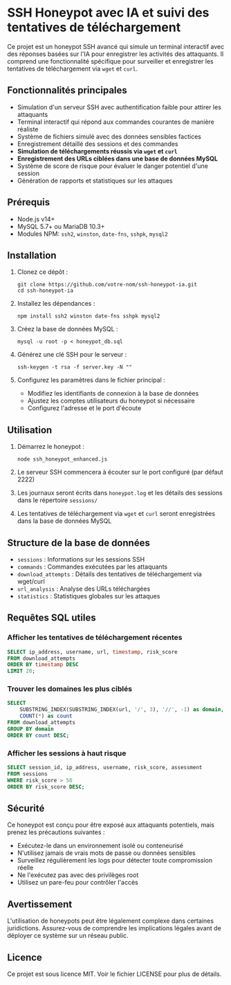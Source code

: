 # SSH Honeypot avec IA et suivi des tentatives de téléchargement

Ce projet est un honeypot SSH avancé qui simule un terminal interactif avec des réponses basées sur l'IA pour enregistrer les activités des attaquants. Il comprend une fonctionnalité spécifique pour surveiller et enregistrer les tentatives de téléchargement via `wget` et `curl`.

## Fonctionnalités principales

- Simulation d'un serveur SSH avec authentification faible pour attirer les attaquants
- Terminal interactif qui répond aux commandes courantes de manière réaliste
- Système de fichiers simulé avec des données sensibles factices
- Enregistrement détaillé des sessions et des commandes
- **Simulation de téléchargements réussis via `wget` et `curl`**
- **Enregistrement des URLs ciblées dans une base de données MySQL**
- Système de score de risque pour évaluer le danger potentiel d'une session
- Génération de rapports et statistiques sur les attaques

## Prérequis

- Node.js v14+ 
- MySQL 5.7+ ou MariaDB 10.3+
- Modules NPM: `ssh2`, `winston`, `date-fns`, `sshpk`, `mysql2`

## Installation

1. Clonez ce dépôt :
   ```
   git clone https://github.com/votre-nom/ssh-honeypot-ia.git
   cd ssh-honeypot-ia
   ```

2. Installez les dépendances :
   ```
   npm install ssh2 winston date-fns sshpk mysql2
   ```

3. Créez la base de données MySQL :
   ```
   mysql -u root -p < honeypot_db.sql
   ```

4. Générez une clé SSH pour le serveur :
   ```
   ssh-keygen -t rsa -f server.key -N ""
   ```

5. Configurez les paramètres dans le fichier principal :
   - Modifiez les identifiants de connexion à la base de données
   - Ajustez les comptes utilisateurs du honeypot si nécessaire
   - Configurez l'adresse et le port d'écoute

## Utilisation

1. Démarrez le honeypot :
   ```
   node ssh_honeypot_enhanced.js
   ```

2. Le serveur SSH commencera à écouter sur le port configuré (par défaut 2222)

3. Les journaux seront écrits dans `honeypot.log` et les détails des sessions dans le répertoire `sessions/`

4. Les tentatives de téléchargement via `wget` et `curl` seront enregistrées dans la base de données MySQL

## Structure de la base de données

- `sessions` : Informations sur les sessions SSH
- `commands` : Commandes exécutées par les attaquants
- `download_attempts` : Détails des tentatives de téléchargement via wget/curl
- `url_analysis` : Analyse des URLs téléchargées
- `statistics` : Statistiques globales sur les attaques

## Requêtes SQL utiles

### Afficher les tentatives de téléchargement récentes
```sql
SELECT ip_address, username, url, timestamp, risk_score 
FROM download_attempts 
ORDER BY timestamp DESC 
LIMIT 20;
```

### Trouver les domaines les plus ciblés
```sql
SELECT 
    SUBSTRING_INDEX(SUBSTRING_INDEX(url, '/', 3), '//', -1) as domain,
    COUNT(*) as count
FROM download_attempts
GROUP BY domain
ORDER BY count DESC;
```

### Afficher les sessions à haut risque
```sql
SELECT session_id, ip_address, username, risk_score, assessment
FROM sessions
WHERE risk_score > 50
ORDER BY risk_score DESC;
```

## Sécurité

Ce honeypot est conçu pour être exposé aux attaquants potentiels, mais prenez les précautions suivantes :

- Exécutez-le dans un environnement isolé ou conteneurisé
- N'utilisez jamais de vrais mots de passe ou données sensibles
- Surveillez régulièrement les logs pour détecter toute compromission réelle
- Ne l'exécutez pas avec des privilèges root
- Utilisez un pare-feu pour contrôler l'accès

## Avertissement

L'utilisation de honeypots peut être légalement complexe dans certaines juridictions. Assurez-vous de comprendre les implications légales avant de déployer ce système sur un réseau public.

## Licence

Ce projet est sous licence MIT. Voir le fichier LICENSE pour plus de détails.
